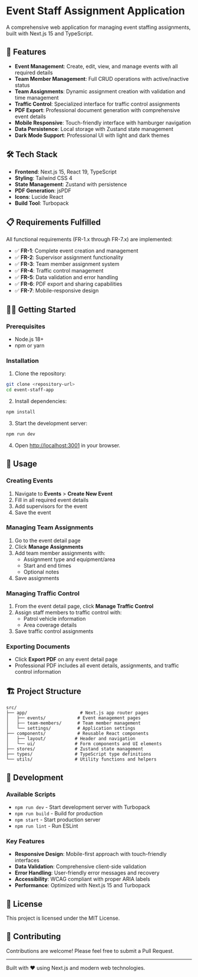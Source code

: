 # Event Staff Assignment Application

A comprehensive web application for managing event staffing assignments, built with Next.js 15 and TypeScript.

## 🚀 Features

- **Event Management**: Create, edit, view, and manage events with all required details
- **Team Member Management**: Full CRUD operations with active/inactive status
- **Team Assignments**: Dynamic assignment creation with validation and time management
- **Traffic Control**: Specialized interface for traffic control assignments
- **PDF Export**: Professional document generation with comprehensive event details
- **Mobile Responsive**: Touch-friendly interface with hamburger navigation
- **Data Persistence**: Local storage with Zustand state management
- **Dark Mode Support**: Professional UI with light and dark themes

## 🛠️ Tech Stack

- **Frontend**: Next.js 15, React 19, TypeScript
- **Styling**: Tailwind CSS 4
- **State Management**: Zustand with persistence
- **PDF Generation**: jsPDF
- **Icons**: Lucide React
- **Build Tool**: Turbopack

## 📋 Requirements Fulfilled

All functional requirements (FR-1.x through FR-7.x) are implemented:

- ✅ **FR-1**: Complete event creation and management
- ✅ **FR-2**: Supervisor assignment functionality
- ✅ **FR-3**: Team member assignment system
- ✅ **FR-4**: Traffic control management
- ✅ **FR-5**: Data validation and error handling
- ✅ **FR-6**: PDF export and sharing capabilities
- ✅ **FR-7**: Mobile-responsive design

## 🏃‍♂️ Getting Started

### Prerequisites

- Node.js 18+
- npm or yarn

### Installation

1. Clone the repository:
```bash
git clone <repository-url>
cd event-staff-app
```

2. Install dependencies:
```bash
npm install
```

3. Start the development server:
```bash
npm run dev
```

4. Open [http://localhost:3001](http://localhost:3001) in your browser.

## 📱 Usage

### Creating Events

1. Navigate to **Events** > **Create New Event**
2. Fill in all required event details
3. Add supervisors for the event
4. Save the event

### Managing Team Assignments

1. Go to the event detail page
2. Click **Manage Assignments**
3. Add team member assignments with:
   - Assignment type and equipment/area
   - Start and end times
   - Optional notes
4. Save assignments

### Managing Traffic Control

1. From the event detail page, click **Manage Traffic Control**
2. Assign staff members to traffic control with:
   - Patrol vehicle information
   - Area coverage details
3. Save traffic control assignments

### Exporting Documents

- Click **Export PDF** on any event detail page
- Professional PDF includes all event details, assignments, and traffic control information

## 🏗️ Project Structure

```
src/
├── app/                    # Next.js app router pages
│   ├── events/            # Event management pages
│   ├── team-members/      # Team member management
│   └── settings/          # Application settings
├── components/            # Reusable React components
│   ├── layout/           # Header and navigation
│   └── ui/               # Form components and UI elements
├── stores/               # Zustand state management
├── types/                # TypeScript type definitions
└── utils/                # Utility functions and helpers
```

## 🔧 Development

### Available Scripts

- `npm run dev` - Start development server with Turbopack
- `npm run build` - Build for production
- `npm start` - Start production server
- `npm run lint` - Run ESLint

### Key Features

- **Responsive Design**: Mobile-first approach with touch-friendly interfaces
- **Data Validation**: Comprehensive client-side validation
- **Error Handling**: User-friendly error messages and recovery
- **Accessibility**: WCAG compliant with proper ARIA labels
- **Performance**: Optimized with Next.js 15 and Turbopack

## 📄 License

This project is licensed under the MIT License.

## 🤝 Contributing

Contributions are welcome! Please feel free to submit a Pull Request.

---

Built with ❤️ using Next.js and modern web technologies.
